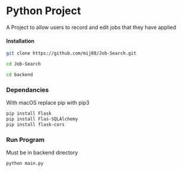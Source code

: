 # Python Project

A Project to allow users to record  and edit jobs that they have applied 

#### Installation

```bash
git clone https://github.com/mij88/Job-Search.git

cd Job-Search

cd backend
```

### Dependancies

With macOS replace pip with pip3

```bash
pip install Flask
pip install Flas-SQLAlchemy
pip install flask-cors
```

### Run Program

Must be in backend directory

```bash
python main.py
````


